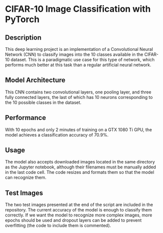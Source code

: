 # **CIFAR-10 Image Classification with PyTorch**

## **Description**
This deep learning project is an implementation of a Convolutional Neural Network (CNN) to classify images into the 10 classes available in the CIFAR-10 dataset. This is a paradigmatic use case for this type of network, which performs much better at this task than a regular artificial neural network.

## **Model Architecture**
This CNN contains two convolutional layers, one pooling layer, and three fully connected layers, the last of which has 10 neurons corresponding to the 10 possible classes in the dataset.

## **Performance**
With 10 epochs and only 2 minutes of training on a GTX 1080 Ti GPU, the model achieves a classification accuracy of 70.9%.

## **Usage**
The model also accepts downloaded images located in the same directory as the Jupyter notebook, although their filenames must be manually added in the last code cell. The code resizes and formats them so that the model can recognize them.

## **Test Images**
The two test images presented at the end of the script are included in the repository. The current accuracy of the model is enough to classify them correctly. If we want the model to recognize more complex images, more epochs should be used and dropout layers can be added to prevent overfitting (the code to include them is commented).
